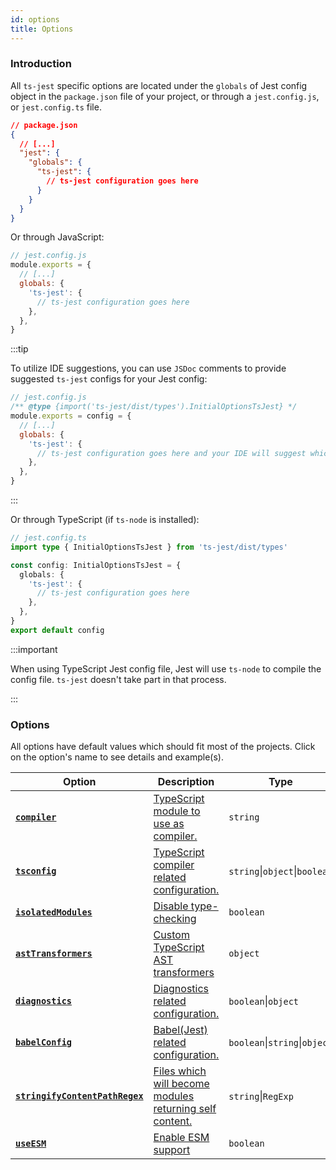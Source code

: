 ```yaml
---
id: options
title: Options
---
```


### Introduction

All `ts-jest` specific options are located under the `globals` of Jest config object in the `package.json` file of your project,
or through a `jest.config.js`, or `jest.config.ts` file.

```json
// package.json
{
  // [...]
  "jest": {
    "globals": {
      "ts-jest": {
        // ts-jest configuration goes here
      }
    }
  }
}
```

Or through JavaScript:

```js
// jest.config.js
module.exports = {
  // [...]
  globals: {
    'ts-jest': {
      // ts-jest configuration goes here
    },
  },
}
```

:::tip

To utilize IDE suggestions, you can use `JSDoc` comments to provide suggested `ts-jest` configs for your Jest config:

```js
// jest.config.js
/** @type {import('ts-jest/dist/types').InitialOptionsTsJest} */
module.exports = config = {
  // [...]
  globals: {
    'ts-jest': {
      // ts-jest configuration goes here and your IDE will suggest which configs when typing
    },
  },
}
```

:::

Or through TypeScript (if `ts-node` is installed):

```ts
// jest.config.ts
import type { InitialOptionsTsJest } from 'ts-jest/dist/types'

const config: InitialOptionsTsJest = {
  globals: {
    'ts-jest': {
      // ts-jest configuration goes here
    },
  },
}
export default config
```

:::important

When using TypeScript Jest config file, Jest will use `ts-node` to compile the config file. `ts-jest` doesn't take part in
that process.

:::

### Options

All options have default values which should fit most of the projects. Click on the option's name to see details and example(s).

| Option                                                       | Description                                                                          | Type                          | Default        |
| ------------------------------------------------------------ | ------------------------------------------------------------------------------------ | ----------------------------- | -------------- |
| [**`compiler`**][compiler]                                   | [TypeScript module to use as compiler.][compiler]                                    | `string`                      | `"typescript"` |
| [**`tsconfig`**][tsconfig]                                   | [TypeScript compiler related configuration.][tsconfig]                               | `string`\|`object`\|`boolean` | _auto_         |
| [**`isolatedModules`**][isolatedmodules]                     | [Disable type-checking][isolatedmodules]                                             | `boolean`                     | _disabled_     |
| [**`astTransformers`**][asttransformers]                     | [Custom TypeScript AST transformers][asttransformers]                                | `object`                      | _auto_         |
| [**`diagnostics`**][diagnostics]                             | [Diagnostics related configuration.][diagnostics]                                    | `boolean`\|`object`           | _enabled_      |
| [**`babelConfig`**][babelconfig]                             | [Babel(Jest) related configuration.][babelconfig]                                    | `boolean`\|`string`\|`object` | _disabled_     |
| [**`stringifyContentPathRegex`**][stringifycontentpathregex] | [Files which will become modules returning self content.][stringifycontentpathregex] | `string`\|`RegExp`            | _disabled_     |
| [**`useESM`**][useesm]                                       | [Enable ESM support][useesm]                                                         | `boolean`                     | _auto_         |

[compiler]: options/compiler
[tsconfig]: options/tsconfig
[isolatedmodules]: options/isolatedModules
[asttransformers]: options/astTransformers
[diagnostics]: options/diagnostics
[babelconfig]: options/babelConfig
[stringifycontentpathregex]: options/stringifyContentPathRegex
[useesm]: options/useESM
